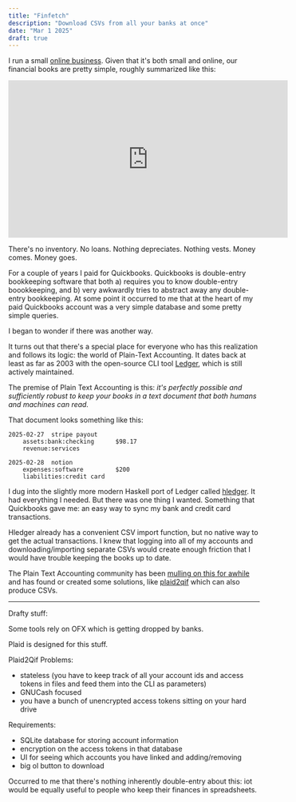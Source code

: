 ```yaml
---
title: "Finfetch"
description: "Download CSVs from all your banks at once"
date: "Mar 1 2025"
draft: true
---
```


I run a small [online business](https://synthase.cc). Given that it's both small and online, our financial books are pretty simple, roughly summarized like this:

<iframe width="560" height="315" src="https://www.youtube.com/embed/cKEwnhc8ItY?si=wTuDeRFN3O005Za6" title="YouTube video player" frameborder="0" allow="accelerometer; autoplay; clipboard-write; encrypted-media; gyroscope; picture-in-picture; web-share" referrerpolicy="strict-origin-when-cross-origin" allowfullscreen></iframe>

There's no inventory. No loans. Nothing depreciates. Nothing vests. Money comes. Money goes.

For a couple of years I paid for Quickbooks. Quickbooks is double-entry bookkeeping software that both a) requires you to know double-entry boookkeeping, and b) very awkwardly tries to abstract away any double-entry bookkeeping. At some point it occurred to me that at the heart of my paid Quickbooks account was a very simple database and some pretty simple queries.

I began to wonder if there was another way.

It turns out that there's a special place for everyone who has this realization and follows its logic: the world of Plain-Text Accounting. It dates back at least as far as 2003 with the open-source CLI tool [Ledger](https://ledger-cli.org/), which is still actively maintained.

The premise of Plain Text Accounting is this: _it's perfectly possible and sufficiently robust to keep your books in a text document that both humans and machines can read._

That document looks something like this:

```
2025-02-27  stripe payout
    assets:bank:checking      $98.17
    revenue:services

2025-02-28  notion
    expenses:software         $200
    liabilities:credit card
```

I dug into the slightly more modern Haskell port of Ledger called [hledger](https://hledger.org/). It had everything I needed. But there was one thing I wanted. Something that Quickbooks gave me: an easy way to sync my bank and credit card transactions.

Hledger already has a convenient CSV import function, but no native way to get the actual transactions. I knew that logging into all of my accounts and downloading/importing separate CSVs would create enough friction that I would have trouble keeping the books up to date.

The Plain Text Accounting community has been [mulling on this for awhile](https://www.reddit.com/r/plaintextaccounting/comments/fytyhp/how_do_you_automate_downloading_bank_details/) and has found or created some solutions, like [plaid2qif](https://github.com/ebridges/plaid2qif) which can also produce CSVs.

---

Drafty stuff:

Some tools rely on OFX which is getting dropped by banks.

Plaid is designed for this stuff.

Plaid2Qif Problems:

- stateless (you have to keep track of all your account ids and access tokens in files and feed them into the CLI as parameters)
- GNUCash focused
- you have a bunch of unencrypted access tokens sitting on your hard drive

Requirements:

- SQLite database for storing account information
- encryption on the access tokens in that database
- UI for seeing which accounts you have linked and adding/removing
- big ol button to download

Occurred to me that there's nothing inherently double-entry about this: iot would be equally useful to people who keep their finances in spreadsheets.
